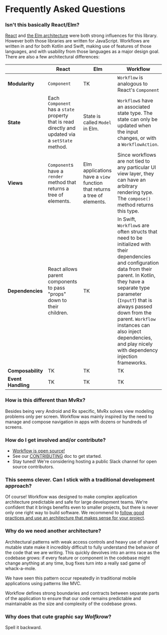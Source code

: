 # Frequently Asked Questions


### Isn't this basically React/Elm?

[React](https://reactjs.org/) and [the Elm architecture](https://guide.elm-lang.org/architecture/) were both strong influences for this library. However both those libraries are written for JavaScript. Workflows are written in and for both Kotlin and Swift, making use of features of those languages, and with usability from those languages as a major design goal. There are also a few architectural differences:

|  | React | Elm | Workflow |
|---|---|---|---|
| **Modularity** | `Component` | TK | `Workflow` is analogous to React's `Component` |
| **State** | Each `Component` has a `state` property that is read directly and updated via a `setState` method. | State is called `Model` in Elm. | `Workflow`s have an associated state type. The state can only be updated when the input changes, or with a `WorkflowAction`. |
| **Views** | `Component`s have a `render` method that returns a tree of elements. | Elm applications have a `view` function that returns a tree of elements. | Since workflows are not tied to any particular UI view layer, they can have an arbitrary rendering type. The `compose()` method returns this type. |
| **Dependencies** | React allows parent components to pass "props" down to their children. | TK | In Swift, `Workflow`s are often structs that need to be initialized with their dependencies and configuration data from their parent. In Kotlin, they have a separate type parameter (`InputT`) that is always passed down from the parent. `Workflow` instances can also inject dependencies, and play nicely with dependency injection frameworks.
| **Composability** | TK | TK | TK |
| **Event Handling** | TK | TK | TK |


### How is this different than MvRx?

Besides being very Android and Rx specific, MvRx solves view modeling problems only
per screen. Workflow was mainly inspired by the need to manage and compose
navigation in apps with dozens or hundreds of screens.

### How do I get involved and/or contribute?

- [Workflow is open source!](https://github.com/square/workflow)
- See our [CONTRIBUTING](https://github.com/square/workflow/blob/master/CONTRIBUTING.md) doc to get started.
- Stay tuned! We're considering hosting a public Slack channel for open source contributors.


### This seems clever. Can I stick with a traditional development approach?

Of course! Workflow was designed to make complex application architecture predictable and safe for large development teams. We're confident that it brings benefits even to smaller projects, but there is never only one right way to build software. We recommend to [follow good practices and use an architecture that makes sense for your project](https://www.thoughtworks.com/insights/blog/write-quality-mobile-apps-any-architecture).


### Why do we need another architecture?

Architectural patterns with weak access controls and heavy use of shared mutable state make it incredibly difficult to fully understand the behavior of the code that we are writing. This quickly devolves into an arms race as the codebase grows: if every feature or component in the codebase might change anything at any time, bug fixes turn into a really sad game of whack-a-mole.

We have seen this pattern occur repeatedly in traditional mobile applications using patterns like MVC.

Workflow defines strong boundaries and contracts between separate parts of the application to ensure that our code remains predictable and maintainable as the size and complexity of the codebase grows.

### Why does that cute graphic say _Wolfkrow_?

Spell it backward.